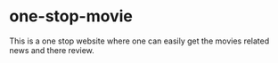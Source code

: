 # one-stop-movie
This is a one stop website where one can easily get the movies related news and there review.
